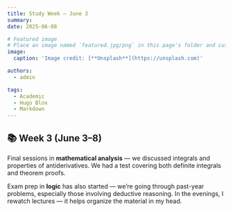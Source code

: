 ```yaml
---
title: Study Week — June 3
summary: 
date: 2025-06-08

# Featured image
# Place an image named `featured.jpg/png` in this page's folder and customize its options here.
image:
  caption: 'Image credit: [**Unsplash**](https://unsplash.com)'

authors:
  - admin

tags:
  - Academic
  - Hugo Blox
  - Markdown
---
```


## 📚 Week 3 (June 3–8)

Final sessions in **mathematical analysis** — we discussed integrals and properties of antiderivatives. We had a test covering both definite integrals and theorem proofs.

Exam prep in **logic** has also started — we’re going through past-year problems, especially those involving deductive reasoning. In the evenings, I rewatch lectures — it helps organize the material in my head.

